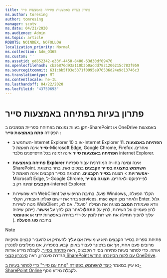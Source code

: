 ```yaml
---
title: פתרון בעיות באמצעות פתיחה באמצעות סייר
ms.author: toresing
author: tomresing
manager: scotv
ms.date: 04/21/2020
ms.audience: Admin
ms.topic: article
ROBOTS: NOINDEX, NOFOLLOW
localization_priority: Normal
ms.collection: Adm_O365
ms.custom: ''
ms.assetid: ed852342-e33f-4450-8400-63d30df09476
ms.openlocfilehash: cb26876d93a110b3b0addd7821206215c783f959
ms.sourcegitcommit: 631cbb5f03e5371f0995e976536d24e9d13746c3
ms.translationtype: MT
ms.contentlocale: he-IL
ms.lasthandoff: 04/22/2020
ms.locfileid: "43759693"
---
```

# <a name="fix-problems-with-open-with-explorer"></a>פתרון בעיות בפתיחה באמצעות סייר

תקן בעיות נפוצות בפתיחת ספריית מסמכים ב-SharePoint או OneDrive באמצעות הפקודה **פתח באמצעות סייר** : 
  
- השתמש ב-Internet Explorer 10 או ב-Internet Explorer 11. **הפתיחה באמצעות סייר** אינה תואמת ל-Microsoft Edge, Google Chrome, Firefox ואחרים. **הפתיחה באמצעות סייר** אינה זמינה בכל הדפדפנים מלבד internet Explorer. 
    
- **פתיחה באמצעות Explorer** אינה זמינה בחוויה המודרנית עבור ספריות SharePoint. **השתמש בתצוגה בסייר הקבצים** במקום זאת. בחר בתצוגת **אפשרויות** \> תצוגה **בסייר הקבצים**. התצוגה בסייר הקבצים אינה תואמת ל-Microsoft Edge, ל-Google Chrome, לפיירפוקס ולאחרים. **תצוגה בסייר הקבצים** זמינה רק ב-internet Explorer. 
    
- ודא שהשירות WebClient פועל. בתיבת החיפוש של Windows, הקלד הפעלה, בחר את יישום שולחן העבודה, הקלד services. msc ולאחר מכן הקש Enter. גלול מטה לשירות WebClient וודא שעמודת **המצב** מציגה את המילה "פועל". אם לא, לחץ פעמיים על השירות, לחץ על **התחל**ולאחר מכן לחץ על **אישור**. (ייתכן שיהיה עליך להפוך תחילה את השירות לזמין על-ידי בחירה באפשרות **ידני** או **אוטומטי** בתיבה **סוג הפעלה** .) 
    
> [!NOTE]
> פתיחת ספריה בסייר הקבצים היא שימושית אם עליך להעתיק או להעביר קבצים ותיקיות מרובים פעם אחת, אך אם ברצונך לעבוד באופן קבוע בספריה, אנו ממליצים לסנכרן אותה. כדי לפתור בעיות פתיחה בסייר הקבצים, ראה [פתיחה בסייר](https://go.microsoft.com/fwlink/?linkid=871665). לקבלת מידע אודות הגדרת סינכרון, ראה [סינכרון קבצי SharePoint עם לקוח הסינכרון החדש OneDrive](https://go.microsoft.com/fwlink/?linkid=871666).
  
נא עיין במאמר [כיצד להשתמש בפקודה "פתח עם סייר" כדי לפתור בעיות ב-SharePoint Online](https://docs.microsoft.com/sharepoint/support/lists-and-libraries/troubleshoot-issues-using-open-with-explorer) לקבלת מידע נוסף. 
  

